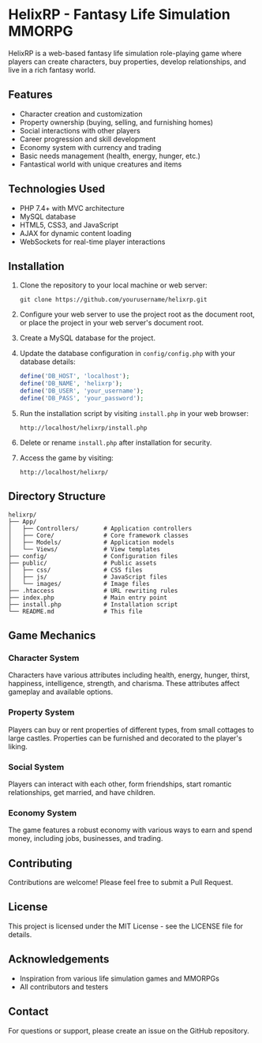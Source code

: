 # HelixRP - Fantasy Life Simulation MMORPG

HelixRP is a web-based fantasy life simulation role-playing game where players can create characters, buy properties, develop relationships, and live in a rich fantasy world.

## Features

- Character creation and customization
- Property ownership (buying, selling, and furnishing homes)
- Social interactions with other players
- Career progression and skill development
- Economy system with currency and trading
- Basic needs management (health, energy, hunger, etc.)
- Fantastical world with unique creatures and items

## Technologies Used

- PHP 7.4+ with MVC architecture
- MySQL database
- HTML5, CSS3, and JavaScript
- AJAX for dynamic content loading
- WebSockets for real-time player interactions

## Installation

1. Clone the repository to your local machine or web server:
   ```
   git clone https://github.com/yourusername/helixrp.git
   ```

2. Configure your web server to use the project root as the document root, or place the project in your web server's document root.

3. Create a MySQL database for the project.

4. Update the database configuration in `config/config.php` with your database details:
   ```php
   define('DB_HOST', 'localhost');
   define('DB_NAME', 'helixrp');
   define('DB_USER', 'your_username');
   define('DB_PASS', 'your_password');
   ```

5. Run the installation script by visiting `install.php` in your web browser:
   ```
   http://localhost/helixrp/install.php
   ```

6. Delete or rename `install.php` after installation for security.

7. Access the game by visiting:
   ```
   http://localhost/helixrp/
   ```

## Directory Structure

```
helixrp/
├── App/
│   ├── Controllers/       # Application controllers
│   ├── Core/              # Core framework classes
│   ├── Models/            # Application models
│   └── Views/             # View templates
├── config/                # Configuration files
├── public/                # Public assets
│   ├── css/               # CSS files
│   ├── js/                # JavaScript files
│   └── images/            # Image files
├── .htaccess              # URL rewriting rules
├── index.php              # Main entry point
├── install.php            # Installation script
└── README.md              # This file
```

## Game Mechanics

### Character System
Characters have various attributes including health, energy, hunger, thirst, happiness, intelligence, strength, and charisma. These attributes affect gameplay and available options.

### Property System
Players can buy or rent properties of different types, from small cottages to large castles. Properties can be furnished and decorated to the player's liking.

### Social System
Players can interact with each other, form friendships, start romantic relationships, get married, and have children.

### Economy System
The game features a robust economy with various ways to earn and spend money, including jobs, businesses, and trading.

## Contributing

Contributions are welcome! Please feel free to submit a Pull Request.

## License

This project is licensed under the MIT License - see the LICENSE file for details.

## Acknowledgements

- Inspiration from various life simulation games and MMORPGs
- All contributors and testers

## Contact

For questions or support, please create an issue on the GitHub repository.